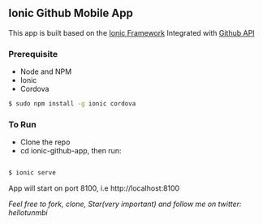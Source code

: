 
## Ionic Github Mobile App

This app is built based on the [Ionic Framework](http://www.ionicframework.com)
Integrated with [Github API](http://api.github.com)

### Prerequisite
- Node and NPM
- Ionic
- Cordova

```bash
$ sudo npm install -g ionic cordova
```


### To Run
- Clone the repo
- cd ionic-github-app, then run:

```bash

$ ionic serve

```

App will start on port 8100, i.e http://localhost:8100


*Feel free to fork, clone, Star(very important) and follow me on twitter: hellotunmbi*
